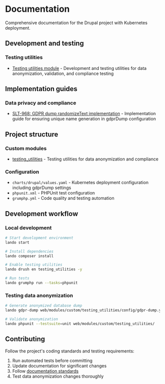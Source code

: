 # Documentation

Comprehensive documentation for the Drupal project with Kubernetes deployment.

## Development and testing

### Testing utilities

- [Testing utilities module](../web/modules/custom/testing_utilities/README.md) - Development and testing utilities for data anonymization, validation, and compliance testing

## Implementation guides

### Data privacy and compliance

- [SLT-968: GDPR dump randomizeText implementation](SLT-968-gdpr-dump-randomizetext-implementation.md) - Implementation guide for ensuring unique name generation in gdprDump configuration

## Project structure

### Custom modules

- [testing_utilities](../web/modules/custom/testing_utilities/README.md) - Testing utilities for data anonymization and compliance

### Configuration

- `charts/drupal/values.yaml` - Kubernetes deployment configuration including gdprDump settings
- `phpunit.xml` - PHPUnit test configuration
- `grumphp.yml` - Code quality and testing automation

## Development workflow

### Local development

```bash
# Start development environment
lando start

# Install dependencies
lando composer install

# Enable testing utilities
lando drush en testing_utilities -y

# Run tests
lando grumphp run --tasks=phpunit
```

### Testing data anonymization

```bash
# Generate anonymized database dump
lando gdpr-dump web/modules/custom/testing_utilities/config/gdpr-dump.yaml > /tmp/anonymized-dump.sql

# Validate anonymization
lando phpunit --testsuite=unit web/modules/custom/testing_utilities/
```

## Contributing

Follow the project's coding standards and testing requirements:

1. Run automated tests before committing
2. Update documentation for significant changes
3. Follow [documentation standards](../.ai/rules/docs.md)
4. Test data anonymization changes thoroughly

